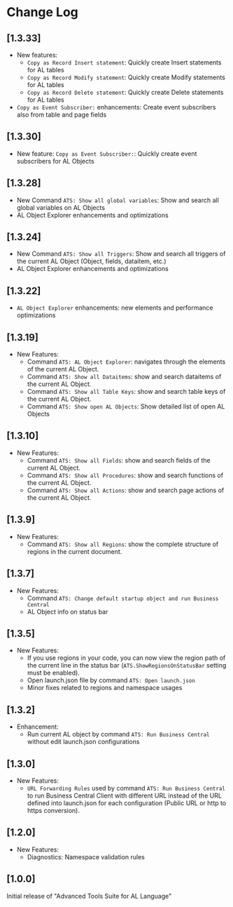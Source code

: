 # Change Log

## [1.3.33]
- New features: 
    - `Copy as Record Insert statement`: Quickly create Insert statements for AL tables
    - `Copy as Record Modify statement`: Quickly create Modify statements for AL tables
    - `Copy as Record Delete statement`: Quickly create Delete statements for AL tables
- `Copy as Event Subscriber:` enhancements: Create event subscribers also from table and page fields 

## [1.3.30]
- New feature: `Copy as Event Subscriber:`: Quickly create event subscribers for AL Objects

## [1.3.28]
- New Command `ATS: Show all global variables`: Show and search all global variables on AL Objects 
- AL Object Explorer enhancements and optimizations

## [1.3.24]
- New Command `ATS: Show all Triggers`: Show and search all triggers of the current AL Object (Object, fields, dataitem, etc.)
- AL Object Explorer enhancements and optimizations

## [1.3.22]
- `AL Object Explorer` enhancements: new elements and performance optimizations

## [1.3.19]
- New Features:
    - Command `ATS: AL Object Explorer`: navigates through the elements of the current AL Object.    
    - Command `ATS: Show all Dataitems`: show and search dataitems of the current AL Object.    
    - Command `ATS: Show all Table Keys`: show and search table keys of the current AL Object.    
    - Command `ATS: Show open AL Objects`: Show detailed list of open AL Objects

## [1.3.10]
- New Features:
    - Command `ATS: Show all Fields`: show and search fields of the current AL Object.    
    - Command `ATS: Show all Procedures`: show and search functions of the current AL Object.    
    - Command `ATS: Show all Actions`: show and search page actions of the current AL Object.    

## [1.3.9]
- New Features:
    - Command `ATS: Show all Regions`: show the complete structure of regions in the current document.    

## [1.3.7]
- New Features:
    - Command `ATS: Change default startup object and run Business Central`
    - AL Object info on status bar

## [1.3.5]

- New Features:
    - If you use regions in your code, you can now view the region path of the current line in the status bar (`ATS.ShowRegionsOnStatusBar` setting must be enabled).
    - Open launch.json file by command `ATS: Open launch.json`
    - Minor fixes related to regions and namespace usages

## [1.3.2]

- Enhancement:
    - Run current AL object by command `ATS: Run Business Central` without edit launch.json configurations

## [1.3.0]

- New Features:
    - `URL Forwarding Rules` used by command `ATS: Run Business Central` to run Business Central Client with different URL instead of the URL defined into launch.json for each configuration (Public URL or http to https conversion).

## [1.2.0]

- New Features:
    - Diagnostics: Namespace validation rules

## [1.0.0]

Initial release of "Advanced Tools Suite for AL Language"
